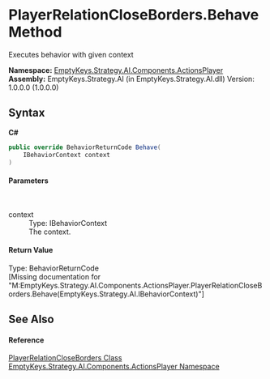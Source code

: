 # PlayerRelationCloseBorders.Behave Method 
 

Executes behavior with given context

**Namespace:**&nbsp;<a href="N_EmptyKeys_Strategy_AI_Components_ActionsPlayer">EmptyKeys.Strategy.AI.Components.ActionsPlayer</a><br />**Assembly:**&nbsp;EmptyKeys.Strategy.AI (in EmptyKeys.Strategy.AI.dll) Version: 1.0.0.0 (1.0.0.0)

## Syntax

**C#**<br />
``` C#
public override BehaviorReturnCode Behave(
	IBehaviorContext context
)
```


#### Parameters
&nbsp;<dl><dt>context</dt><dd>Type: IBehaviorContext<br />The context.</dd></dl>

#### Return Value
Type: BehaviorReturnCode<br />\[Missing <returns> documentation for "M:EmptyKeys.Strategy.AI.Components.ActionsPlayer.PlayerRelationCloseBorders.Behave(EmptyKeys.Strategy.AI.IBehaviorContext)"\]

## See Also


#### Reference
<a href="T_EmptyKeys_Strategy_AI_Components_ActionsPlayer_PlayerRelationCloseBorders">PlayerRelationCloseBorders Class</a><br /><a href="N_EmptyKeys_Strategy_AI_Components_ActionsPlayer">EmptyKeys.Strategy.AI.Components.ActionsPlayer Namespace</a><br />